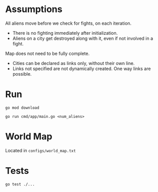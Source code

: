 # Assumptions

All aliens move before we check for fights, on each iteration.
- There is no fighting immediately after initialization.
- Aliens on a city get destroyed along with it, even if not involved in a fight.

Map does not need to be fully complete.
- Cities can be declared as links only, without their own line.
- Links not specified are not dynamically created. One way links are possible.

# Run

`go mod download`

`go run cmd/app/main.go <num_aliens>`

# World Map

Located in `configs/world_map.txt`

# Tests

`go test ./...`
